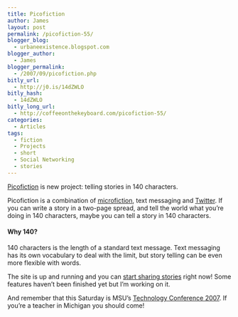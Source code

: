 ```yaml
---
title: Picofiction
author: James
layout: post
permalink: /picofiction-55/
blogger_blog:
  - urbaneexistence.blogspot.com
blogger_author:
  - James
blogger_permalink:
  - /2007/09/picofiction.php
bitly_url:
  - http://j0.is/14dZWLO
bitly_hash:
  - 14dZWLO
bitly_long_url:
  - http://coffeeonthekeyboard.com/picofiction-55/
categories:
  - Articles
tags:
  - fiction
  - Projects
  - short
  - Social Networking
  - stories
---
```

[Picofiction][1] is new project: telling stories in 140 characters.

Picofiction is a combination of [microfiction][2], text messaging and [Twitter][3]. If you can write a story in a two-page spread, and tell the world what you&#8217;re doing in 140 characters, maybe you can tell a story in 140 characters.

#### Why 140?

140 characters is the length of a standard text message. Text messaging has its own vocabulary to deal with the limit, but story telling can be even more flexible with words.

The site is up and running and you can [start sharing stories][4] right now! Some features haven&#8217;t been finished yet but I&#8217;m working on it.

And remember that this Saturday is MSU&#8217;s [Technology Conference 2007][5]. If you&#8217;re a teacher in Michigan you should come!

 [1]: http://picofiction.com/ "Visit: Picofiction.com, my newest project."
 [2]: http://en.wikipedia.org/wiki/Microfiction "Read Wikipedia's article on microfiction."
 [3]: http://twitter.com "Visit Twitter."
 [4]: http://picofiction.com/post.php "Start posting on Picofiction."
 [5]: http://ott.educ.msu.edu/ctt/techconf/ "Visit and register for the Technology Conference"